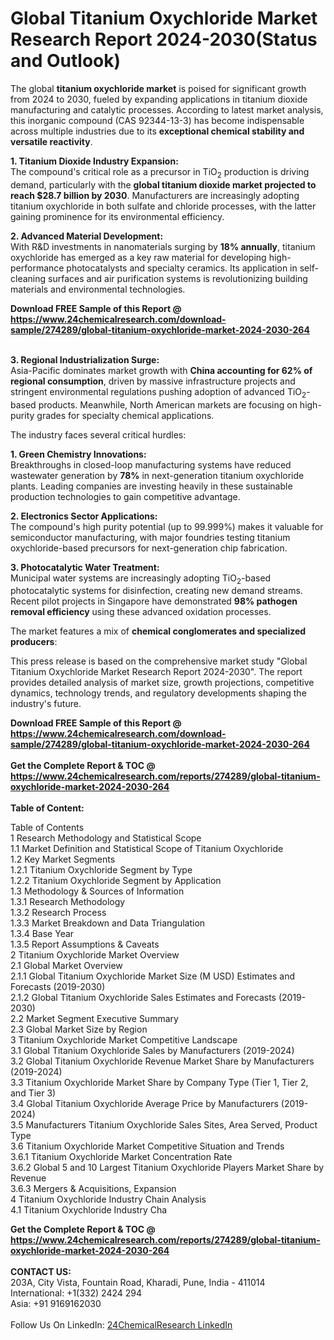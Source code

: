 <h1>Global Titanium Oxychloride Market Research Report 2024-2030(Status and Outlook)</h1><p>The global <strong>titanium oxychloride market</strong> is poised for significant growth from 2024 to 2030, fueled by expanding applications in titanium dioxide manufacturing and catalytic processes. According to latest market analysis, this inorganic compound (CAS 92344-13-3) has become indispensable across multiple industries due to its <strong>exceptional chemical stability and versatile reactivity</strong>.</p><p><strong>1. Titanium Dioxide Industry Expansion:</strong><br>
The compound's critical role as a precursor in TiO<sub>2</sub> production is driving demand, particularly with the <strong>global titanium dioxide market projected to reach $28.7 billion by 2030</strong>. Manufacturers are increasingly adopting titanium oxychloride in both sulfate and chloride processes, with the latter gaining prominence for its environmental efficiency.</p><p><strong>2. Advanced Material Development:</strong><br>
With R&amp;D investments in nanomaterials surging by <strong>18% annually</strong>, titanium oxychloride has emerged as a key raw material for developing high-performance photocatalysts and specialty ceramics. Its application in self-cleaning surfaces and air purification systems is revolutionizing building materials and environmental technologies.</p><div><b>Download FREE Sample of this Report @ 
            <a href="https://www.24chemicalresearch.com/download-sample/274289/global-titanium-oxychloride-market-2024-2030-264">
            https://www.24chemicalresearch.com/download-sample/274289/global-titanium-oxychloride-market-2024-2030-264</a></b></div><br><p><strong>3. Regional Industrialization Surge:</strong><br>
Asia-Pacific dominates market growth with <strong>China accounting for 62% of regional consumption</strong>, driven by massive infrastructure projects and stringent environmental regulations pushing adoption of advanced TiO<sub>2</sub>-based products. Meanwhile, North American markets are focusing on high-purity grades for specialty chemical applications.</p><p>The industry faces several critical hurdles:</p><p><strong>1. Green Chemistry Innovations:</strong><br>
Breakthroughs in closed-loop manufacturing systems have reduced wastewater generation by <strong>78%</strong> in next-generation titanium oxychloride plants. Leading companies are investing heavily in these sustainable production technologies to gain competitive advantage.</p><p><strong>2. Electronics Sector Applications:</strong><br>
The compound's high purity potential (up to 99.999%) makes it valuable for semiconductor manufacturing, with major foundries testing titanium oxychloride-based precursors for next-generation chip fabrication.</p><p><strong>3. Photocatalytic Water Treatment:</strong><br>
Municipal water systems are increasingly adopting TiO<sub>2</sub>-based photocatalytic systems for disinfection, creating new demand streams. Recent pilot projects in Singapore have demonstrated <strong>98% pathogen removal efficiency</strong> using these advanced oxidation processes.</p><p>The market features a mix of <strong>chemical conglomerates and specialized producers</strong>:</p><p>This press release is based on the comprehensive market study "Global Titanium Oxychloride Market Research Report 2024-2030". The report provides detailed analysis of market size, growth projections, competitive dynamics, technology trends, and regulatory developments shaping the industry's future.</p><div><b>Download FREE Sample of this Report @ 
            <a href="https://www.24chemicalresearch.com/download-sample/274289/global-titanium-oxychloride-market-2024-2030-264">
            https://www.24chemicalresearch.com/download-sample/274289/global-titanium-oxychloride-market-2024-2030-264</a></b></div><br><div><b>Get the Complete Report & TOC @ 
            <a href="https://www.24chemicalresearch.com/reports/274289/global-titanium-oxychloride-market-2024-2030-264">
            https://www.24chemicalresearch.com/reports/274289/global-titanium-oxychloride-market-2024-2030-264</a></b></div><br>
            <b>Table of Content:</b><p>Table of Contents<br />
1 Research Methodology and Statistical Scope<br />
1.1 Market Definition and Statistical Scope of Titanium Oxychloride<br />
1.2 Key Market Segments<br />
1.2.1 Titanium Oxychloride Segment by Type<br />
1.2.2 Titanium Oxychloride Segment by Application<br />
1.3 Methodology & Sources of Information<br />
1.3.1 Research Methodology<br />
1.3.2 Research Process<br />
1.3.3 Market Breakdown and Data Triangulation<br />
1.3.4 Base Year<br />
1.3.5 Report Assumptions & Caveats<br />
2 Titanium Oxychloride Market Overview<br />
2.1 Global Market Overview<br />
2.1.1 Global Titanium Oxychloride Market Size (M USD) Estimates and Forecasts (2019-2030)<br />
2.1.2 Global Titanium Oxychloride Sales Estimates and Forecasts (2019-2030)<br />
2.2 Market Segment Executive Summary<br />
2.3 Global Market Size by Region<br />
3 Titanium Oxychloride Market Competitive Landscape<br />
3.1 Global Titanium Oxychloride Sales by Manufacturers (2019-2024)<br />
3.2 Global Titanium Oxychloride Revenue Market Share by Manufacturers (2019-2024)<br />
3.3 Titanium Oxychloride Market Share by Company Type (Tier 1, Tier 2, and Tier 3)<br />
3.4 Global Titanium Oxychloride Average Price by Manufacturers (2019-2024)<br />
3.5 Manufacturers Titanium Oxychloride Sales Sites, Area Served, Product Type<br />
3.6 Titanium Oxychloride Market Competitive Situation and Trends<br />
3.6.1 Titanium Oxychloride Market Concentration Rate<br />
3.6.2 Global 5 and 10 Largest Titanium Oxychloride Players Market Share by Revenue<br />
3.6.3 Mergers & Acquisitions, Expansion<br />
4 Titanium Oxychloride Industry Chain Analysis<br />
4.1 Titanium Oxychloride Industry Cha</p><div><b>Get the Complete Report & TOC @ 
            <a href="https://www.24chemicalresearch.com/reports/274289/global-titanium-oxychloride-market-2024-2030-264">
            https://www.24chemicalresearch.com/reports/274289/global-titanium-oxychloride-market-2024-2030-264</a></b></div><br><b>CONTACT US:</b><br>
            203A, City Vista, Fountain Road, Kharadi, Pune, India - 411014<br>
            International: +1(332) 2424 294<br>
            Asia: +91 9169162030 <br><br>
            Follow Us On LinkedIn: <a href="https://www.linkedin.com/company/24chemicalresearch/">24ChemicalResearch LinkedIn</a>